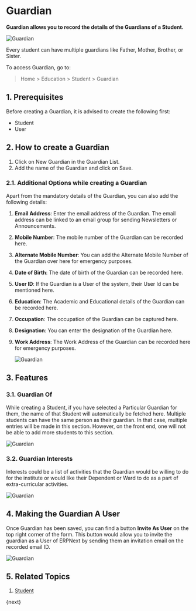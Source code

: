 <!-- add-breadcrumbs -->
# Guardian

**Guardian allows you to record the details of the Guardians of a Student.**

![Guardian](/docs/v12/assets/img/education/education-guardian-1.png)

Every student can have multiple guardians like Father, Mother, Brother, or Sister. 

To access Guardian, go to:

> Home > Education > Student > Guardian

## 1. Prerequisites

Before creating a Guardian, it is advised to create the following first:

* Student
* User 

## 2. How to create a Guardian

1. Click on New Guardian in the Guardian List. 
1. Add the name of the Guardian and click on Save.

### 2.1. Additional Options while creating a Guardian

Apart from the mandatory details of the Guardian, you can also add the following details:

1. **Email Address**: Enter the email address of the Guardian. The email address can be linked to an email group for sending Newsletters or Announcements. 
2. **Mobile Number**: The mobile number of the Guardian can be recorded here.
3. **Alternate Mobile Number**: You can add the Alternate Mobile Number of the Guardian over here for emergency purposes.
4. **Date of Birth**: The date of birth of the Guardian can be recorded here.
5. **User ID**: If the Guardian is a User of the system, their User Id can be mentioned here.
6. **Education**: The Academic and Educational details of the Guardian can be recorded here.
7. **Occupation**: The occupation of the Guardian can be captured here.
8. **Designation**: You can enter the designation of the Guardian here.
9. **Work Address**: The Work Address of the Guardian can be recorded here for emergency purposes.

    ![Guardian](/docs/v12/assets/img/education/education-guardian-1.png)

## 3. Features

### 3.1. Guardian Of

While creating a Student, if you have selected a Particular Guardian for them, the name of that Student will automatically be fetched here. Multiple students can have the same person as their guardian. In that case, multiple entries will be made in this section. However, on the front end, one will not be able to add more students to this section.

![Guardian](/docs/v12/assets/img/education/education-guardian-2.png)

### 3.2. Guardian Interests

Interests could be a list of activities that the Guardian would be willing to do for the institute or would like their Dependent or Ward to do as a part of extra-curricular activities.

![Guardian](/docs/v12/assets/img/education/education-guardian-3.png)

## 4. Making the Guardian A User

Once Guardian has been saved, you can find a button **Invite As User** on the top right corner of the form. This button would allow you to invite the guardian as a User of ERPNext by sending them an invitation email on the recorded email ID. 

![Guardian](/docs/v12/assets/img/education/education-guardian-4.png)
 
## 5. Related Topics

1. [Student](/docs/user/manual/en/education/student)

{next}
